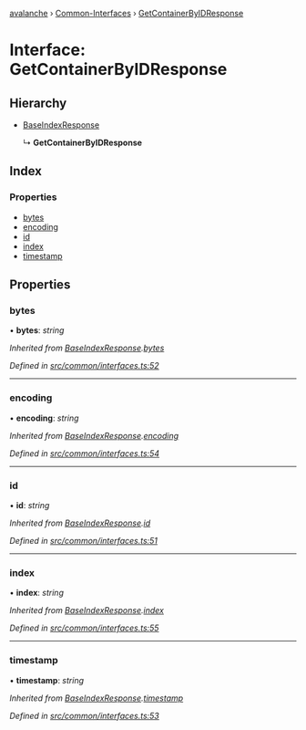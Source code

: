 [avalanche](../README.md) › [Common-Interfaces](../modules/common_interfaces.md) › [GetContainerByIDResponse](common_interfaces.getcontainerbyidresponse.md)

# Interface: GetContainerByIDResponse

## Hierarchy

* [BaseIndexResponse](common_interfaces.baseindexresponse.md)

  ↳ **GetContainerByIDResponse**

## Index

### Properties

* [bytes](common_interfaces.getcontainerbyidresponse.md#bytes)
* [encoding](common_interfaces.getcontainerbyidresponse.md#encoding)
* [id](common_interfaces.getcontainerbyidresponse.md#id)
* [index](common_interfaces.getcontainerbyidresponse.md#index)
* [timestamp](common_interfaces.getcontainerbyidresponse.md#timestamp)

## Properties

###  bytes

• **bytes**: *string*

*Inherited from [BaseIndexResponse](common_interfaces.baseindexresponse.md).[bytes](common_interfaces.baseindexresponse.md#bytes)*

*Defined in [src/common/interfaces.ts:52](https://github.com/ava-labs/avalanchejs/blob/f2c4a10/src/common/interfaces.ts#L52)*

___

###  encoding

• **encoding**: *string*

*Inherited from [BaseIndexResponse](common_interfaces.baseindexresponse.md).[encoding](common_interfaces.baseindexresponse.md#encoding)*

*Defined in [src/common/interfaces.ts:54](https://github.com/ava-labs/avalanchejs/blob/f2c4a10/src/common/interfaces.ts#L54)*

___

###  id

• **id**: *string*

*Inherited from [BaseIndexResponse](common_interfaces.baseindexresponse.md).[id](common_interfaces.baseindexresponse.md#id)*

*Defined in [src/common/interfaces.ts:51](https://github.com/ava-labs/avalanchejs/blob/f2c4a10/src/common/interfaces.ts#L51)*

___

###  index

• **index**: *string*

*Inherited from [BaseIndexResponse](common_interfaces.baseindexresponse.md).[index](common_interfaces.baseindexresponse.md#index)*

*Defined in [src/common/interfaces.ts:55](https://github.com/ava-labs/avalanchejs/blob/f2c4a10/src/common/interfaces.ts#L55)*

___

###  timestamp

• **timestamp**: *string*

*Inherited from [BaseIndexResponse](common_interfaces.baseindexresponse.md).[timestamp](common_interfaces.baseindexresponse.md#timestamp)*

*Defined in [src/common/interfaces.ts:53](https://github.com/ava-labs/avalanchejs/blob/f2c4a10/src/common/interfaces.ts#L53)*
